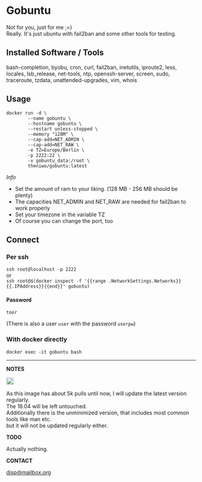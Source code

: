 # Gobuntu


Not for you, just for me ;=)\
Really. It's just ubuntu with fail2ban and some other tools for testing.

## Installed Software / Tools
bash-completion, byobu, cron, curl, fail2ban, inetutils, iproute2, less, locales, lsb_release, net-tools, ntp, openssh-server, screen, sudo, traceroute, tzdata, unattended-upgrades, vim, whois

## Usage
```
docker run -d \
        --name gobuntu \
        --hostname gobuntu \
        --restart unless-stopped \
        --memory "128M" \
        --cap-add=NET_ADMIN \
        --cap-add=NET_RAW \
        -e TZ=Europe/Berlin \
        -p 2222:22 \
        -v gobuntu_data:/root \
        theniwo/gobuntu:latest
```
*Info*
- Set the amount of ram to your liking. (128 MB - 256 MB should be plenty)
- The capacities NET_ADMIN and NET_RAW are needed for fail2ban to work properly
- Set your timezone in the variable TZ
- Of course you can change the port, too

## Connect

### Per ssh
`ssh root@localhost -p 2222`\
or \
`ssh root@$(docker inspect -f '{{range .NetworkSettings.Networks}}{{.IPAddress}}{{end}}' gobuntu)`


#### Password
`toor`

(There is also a user `user` with the password `userpw`)

### With docker directly

`docker exec -it gobuntu bash`

---
**NOTES**
<!---
<pre>
Scrolltext
</pre>
-->

<img src="https://upload.wikimedia.org/wikipedia/commons/thumb/e/e4/Infobox_info_icon.svg/1200px-Infobox_info_icon.svg.png" alt="drawing" width="20"/>

As this image has about 5k pulls until now, I will update the latest version regularly. \
The 18.04 will be left untouched. \
Additionally there is the unminimized version, that includes most common tools like man etc. \
but it will not be updated regularly either.

**TODO**

Actually nothing.

**CONTACT**

[disp@mailbox.org](mailto:disp@mailbox.org)

